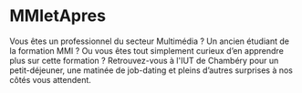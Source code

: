 # MMIetApres
Vous êtes un professionnel du secteur Multimédia ? Un ancien étudiant de la formation MMI ? Ou vous êtes tout simplement curieux d’en apprendre plus sur cette formation ? Retrouvez-vous à l'IUT de Chambéry pour un petit-déjeuner, une matinée de job-dating et pleins d’autres surprises à nos côtés vous attendent. 
